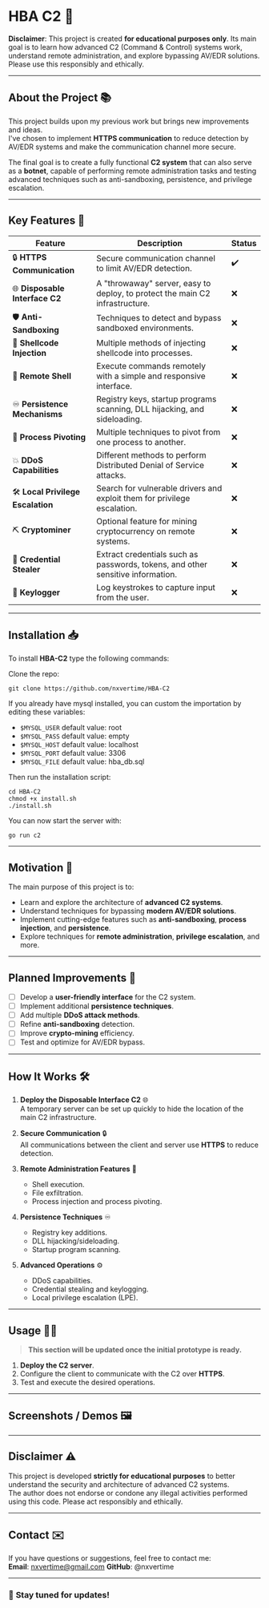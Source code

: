 # **HBA C2** 🚀


**Disclaimer**: This project is created **for educational purposes only**. Its main goal is to learn how advanced C2 (Command & Control) systems work, understand remote administration, and explore bypassing AV/EDR solutions. Please use this responsibly and ethically.

---

## **About the Project** 📚

This project builds upon my previous work but brings new improvements and ideas.  
I've chosen to implement **HTTPS communication** to reduce detection by AV/EDR systems and make the communication channel more secure.  

The final goal is to create a fully functional **C2 system** that can also serve as a **botnet**, capable of performing remote administration tasks and testing advanced techniques such as anti-sandboxing, persistence, and privilege escalation.

---

## **Key Features** 🔑

| Feature                               | Description                                                                                        | Status      |
|---------------------------------------|----------------------------------------------------------------------------------------------------|-------------|
| 🔒 **HTTPS Communication**            | Secure communication channel to limit AV/EDR detection.                                            | ✔️ |
| 🌐 **Disposable Interface C2**        | A "throwaway" server, easy to deploy, to protect the main C2 infrastructure.                      | ❌ |
| 🛡️ **Anti-Sandboxing**                | Techniques to detect and bypass sandboxed environments.                                           | ❌  |
| 🧩 **Shellcode Injection**            | Multiple methods of injecting shellcode into processes.                                           | ❌  |
| 🐚 **Remote Shell**                   | Execute commands remotely with a simple and responsive interface.                                | ❌  |
| ♾️ **Persistence Mechanisms**         | Registry keys, startup programs scanning, DLL hijacking, and sideloading.                        | ❌  |
| 🔄 **Process Pivoting**               | Multiple techniques to pivot from one process to another.                                        | ❌  |
| 💥 **DDoS Capabilities**              | Different methods to perform Distributed Denial of Service attacks.                              | ❌  |
| 🛠️ **Local Privilege Escalation**     | Search for vulnerable drivers and exploit them for privilege escalation.                         | ❌  |
| ⛏️ **Cryptominer**                    | Optional feature for mining cryptocurrency on remote systems.                                    | ❌  |
| 🔑 **Credential Stealer**             | Extract credentials such as passwords, tokens, and other sensitive information.                  | ❌  |
| 🎹 **Keylogger**                      | Log keystrokes to capture input from the user.                                                   | ❌  |

---

## **Installation** 📥

To install **HBA-C2** type the following commands:

Clone the repo:
```
git clone https://github.com/nxvertime/HBA-C2
```

If you already have mysql installed, you can custom the importation by editing these variables:
- ```$MYSQL_USER``` default value: root
- ```$MYSQL_PASS``` default value: empty
- ```$MYSQL_HOST``` default value: localhost
- ```$MYSQL_PORT``` default value: 3306
- ```$MYSQL_FILE``` default value: hba_db.sql

Then run the installation script:
```
cd HBA-C2
chmod +x install.sh
./install.sh
```
You can now start the server with:
```
go run c2
```

---

## **Motivation** 🎯

The main purpose of this project is to:

- Learn and explore the architecture of **advanced C2 systems**.
- Understand techniques for bypassing **modern AV/EDR solutions**.
- Implement cutting-edge features such as **anti-sandboxing**, **process injection**, and **persistence**.
- Explore techniques for **remote administration**, **privilege escalation**, and more.

---

## **Planned Improvements** 🔧

- [ ] Develop a **user-friendly interface** for the C2 system.
- [ ] Implement additional **persistence techniques**.
- [ ] Add multiple **DDoS attack methods**.
- [ ] Refine **anti-sandboxing** detection.
- [ ] Improve **crypto-mining** efficiency.
- [ ] Test and optimize for AV/EDR bypass.

---

## **How It Works** 🛠️

1. **Deploy the Disposable Interface C2** 🌐  
   A temporary server can be set up quickly to hide the location of the main C2 infrastructure.

2. **Secure Communication** 🔒  
   All communications between the client and server use **HTTPS** to reduce detection.

3. **Remote Administration Features** 🐚  
   - Shell execution.  
   - File exfiltration.  
   - Process injection and process pivoting.

4. **Persistence Techniques** ♾️  
   - Registry key additions.  
   - DLL hijacking/sideloading.  
   - Startup program scanning.

5. **Advanced Operations** ⚙️  
   - DDoS capabilities.  
   - Credential stealing and keylogging.  
   - Local privilege escalation (LPE).

---

## **Usage** 🧑‍💻

> **This section will be updated once the initial prototype is ready.**

1. **Deploy the C2 server**.  
2. Configure the client to communicate with the C2 over **HTTPS**.  
3. Test and execute the desired operations.

---

## **Screenshots / Demos** 🖼️

> 

---

## **Disclaimer** ⚠️

This project is developed **strictly for educational purposes** to better understand the security and architecture of advanced C2 systems.  
The author does not endorse or condone any illegal activities performed using this code. Please act responsibly and ethically.

---

## **Contact** ✉️

If you have questions or suggestions, feel free to contact me:  
**Email**: nxvertime@gmail.com
**GitHub**: @nxvertime

---

### 🚀 **Stay tuned for updates!**  
